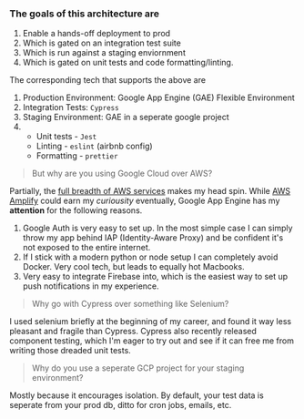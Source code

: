 ### The goals of this architecture are

1. Enable a hands-off deployment to prod
2. Which is gated on an integration test suite
3. Which is run against a staging enviornment
4. Which is gated on unit tests and code formatting/linting.

The corresponding tech that supports the above are

1.  Production Environment: Google App Engine (GAE) Flexible Environment
2.  Integration Tests: `Cypress`
3.  Staging Environment: GAE in a seperate google project
4.  - Unit tests - `Jest`
    - Linting - `eslint` (airbnb config)
    - Formatting - `prettier`

> But why are you using Google Cloud over AWS?

Partially, the [full breadth of AWS services](https://www.youtube.com/watch?v=JIbIYCM48to) makes my head spin. While [AWS Amplify](https://aws.amazon.com/amplify/) could earn my _curiousity_ eventually, Google App Engine has my **attention** for the following reasons.

1. Google Auth is very easy to set up. In the most simple case I can simply throw my app behind IAP (Identity-Aware Proxy) and be confident it's not exposed to the entire internet.
2. If I stick with a modern python or node setup I can completely avoid Docker. Very cool tech, but leads to equally hot Macbooks.
3. Very easy to integrate Firebase into, which is the easiest way to set up push notifications in my experience.

> Why go with Cypress over something like Selenium?

I used selenium briefly at the beginning of my career, and found it way less pleasant and fragile than Cypress. Cypress also recently released component testing, which I'm eager to try out and see if it can free me from writing those dreaded unit tests.

> Why do you use a seperate GCP project for your staging environment?

Mostly because it encourages isolation. By default, your test data is seperate from your prod db, ditto for cron jobs, emails, etc.
